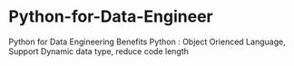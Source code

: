 # Python-for-Data-Engineer
Python for Data Engineering
Benefits Python : Object Orienced Language, Support Dynamic data type, reduce code length
